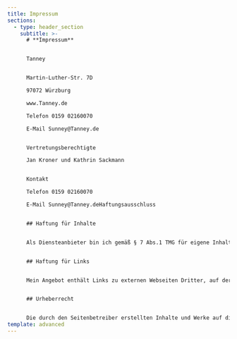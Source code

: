 ```yaml
---
title: Impressum
sections:
  - type: header_section
    subtitle: >-
      # **Impressum**


      Tanney


      Martin-Luther-Str. 7D

      97072 Würzburg

      www.Tanney.de

      Telefon 0159 02160070

      E-Mail Sunney@Tanney.de


      Vertretungsberechtigte 

      Jan Kroner und Kathrin Sackmann


      Kontakt

      Telefon 0159 02160070

      E-Mail Sunney@Tanney.deHaftungsausschluss


      ## Haftung für Inhalte


      Als Diensteanbieter bin ich gemäß § 7 Abs.1 TMG für eigene Inhalte auf diesen Seiten nach den allgemeinen Gesetzen verantwortlich. Nach §§ 8 bis 10 TMG bin ich als Diensteanbieter jedoch nicht verpflichtet, übermittelte oder gespeicherte fremde Informationen zu überwachen oder nach Umständen zu forschen, die auf eine rechtswidrige Tätigkeit hinweisen. Verpflichtungen zur Entfernung oder Sperrung der Nutzung von Informationen nach den allgemeinen Gesetzen bleiben hiervon unberührt. Eine diesbezügliche Haftung ist jedoch erst ab dem Zeitpunkt der Kenntnis einer konkreten Rechtsverletzung möglich. Bei Bekanntwerden von entsprechenden Rechtsverletzungen werde ich diese Inhalte umgehend entfernen.


      ## Haftung für Links


      Mein Angebot enthält Links zu externen Webseiten Dritter, auf deren Inhalte ich keinen Einfluss habe. Deshalb kann ich für diese fremden Inhalte auch keine Gewähr übernehmen. Für die Inhalte der verlinkten Seiten ist stets der jeweilige Anbieter oder Betreiber der Seiten verantwortlich. Die verlinkten Seiten wurden zum Zeitpunkt der Verlinkung auf mögliche Rechtsverstöße überprüft. Rechtswidrige Inhalte waren zum Zeitpunkt der Verlinkung nicht erkennbar. Eine permanente inhaltliche Kontrolle der verlinkten Seiten ist jedoch ohne konkrete Anhaltspunkte einer Rechtsverletzung nicht zumutbar. Bei Bekanntwerden von Rechtsverletzungen werde ich derartige Links umgehend entfernen.


      ## Urheberrecht


      Die durch den Seitenbetreiber erstellten Inhalte und Werke auf diesen Seiten unterliegen dem deutschen Urheberrecht. Die Vervielfältigung, Bearbeitung, Verbreitung und jede Art der Verwertung außerhalb der Grenzen des Urheberrechtes bedürfen der schriftlichen Zustimmung des jeweiligen Autors bzw. Erstellers. Soweit die Inhalte auf dieser Seite nicht vom Betreiber erstellt wurden, werden die Urheberrechte Dritter beachtet. Insbesondere werden Inhalte Dritter als solche gekennzeichnet. Sollten Sie trotzdem auf eine Urheberrechtsverletzung aufmerksam werden, bitte ich um einen entsprechenden Hinweis. Bei Bekanntwerden von Rechtsverletzungen werde ich derartige Inhalte umgehend entfernen
template: advanced
---
```

